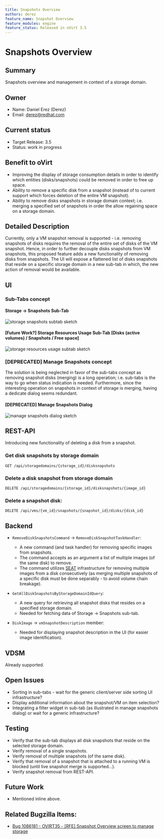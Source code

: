 ```yaml
---
title: Snapshots Overview
authors: derez
feature_name: Snapshot Overview
feature_modules: engine
feature_status: Released in oVirt 3.5
---
```


# Snapshots Overview

## Summary

Snapshots overview and management in context of a storage domain.

## Owner

*   Name: Daniel Erez (Derez)
*   Email: <derez@redhat.com>

## Current status

*   Target Release: 3.5
*   Status: work in progress

## Benefit to oVirt

*   Improving the display of storage consumption details in order to identify which entities (disks/snapshots) could be removed in order to free up space.
*   Ability to remove a specific disk from a snapshot (instead of to current support which forces deletion of the entire VM snapshot).
*   Ability to remove disks snapshots in storage domain context; i.e. merging a specified set of snapshots in order the allow regaining space on a storage domain.

## Detailed Description

Currently, only a VM snapshot removal is supported - i.e. removing snapshots of disks requires the removal of the entire set of disks of the VM snapshot. Hence, in order to further decouple disks snapshots from VM snapshots, this proposed feature adds a new functionality of removing disks from snapshots. The UI will expose a flattened list of disks snapshots that reside on a specific storage domain in a new sub-tab in which, the new action of removal would be available.

## UI

### Sub-Tabs concept

#### Storage -> Snapshots Sub-Tab

![](/images/wiki/Storage_snapshots_subtab.png "storage snapshots subtab sketch")

#### [Future Work?] Storage Resources Usage Sub-Tab [Disks (active volumes) / Snapshots / Free space]

![](/images/wiki/Storage_resources_usage_subtab.png "storage resources usage subtab sketch")

### [DEPRECATED] Manage Snapshots concept

The solution is being neglected in favor of the sub-tabs concept as removing snapshot disks (merging) is a long operation; i.e. sub-tabs is the way to go when status indication is needed. Furthermore, since the interesting operation on snapshots in context of storage is merging, having a dedicate dialog seems redundant.

#### [DEPRECATED] Manage Snapshots Dialog

![](/images/wiki/manage_snapshots_dialog_sketch.png "manage snapshots dialog sketch")

## REST-API

Introducing new functionality of deleting a disk from a snapshot.

### Get disk snapshots by storage domain

    GET /api/storagedomains/{storage_id}/disksnapshots

### Delete a disk snapshot from storage domain

    DELETE /api/storagedomains/{storage_id}/disksnapshots/{image_id}

### Delete a snapshot disk:

    DELETE /api/vms/{vm_id}/snapshots/{snapshot_id}/disks/{disk_id}

## Backend

*   `RemoveDiskSnapshotsCommand` -> `RemoveDiskSnapshotTaskHandler`:
    -   A new command (and task handler) for removing specific images from snapshots.
    -   The command accepts as an argument a list of multiple images (of the same disk) to remove.
    -   The command utilizes [SEAT](/develop/release-management/features/infra/serial-execution-of-asynchronous-tasks.html) infrastructure for removing multiple images from a disk consecutively (as merging multiple snapshots of a specific disk must be done separably - to avoid volume chain breakage).

*   `GetAllDiskSnapshotsByStorageDomainIdQuery`:
    -   A new query for retrieving all snapshot disks that resides on a specified storage domain.
    -   Needed for fetching data of Storage -> Snapshots sub-tab.

*   `DiskImage` -> `vmSnapshotDescription` member:
    -   Needed for displaying snapshot description in the UI (for easier image identification).

## VDSM

Already supported.

## Open Issues

*   Sorting in sub-tabs - wait for the generic client/server side sorting UI infrastructure?
*   Display additional information about the snapshot/VM on item selection?
*   Integrating a filter widget in sub-tab (as illustrated in manage snapshots dialog) or wait for a generic infrastructure?

## Testing

*   Verify that the sub-tab displays all disk snapshots that reside on the selected storage domain.
*   Verify removal of a single snapshots.
*   Verify removal of multiple snapshots (of the same disk).
*   Verify that removal of a snapshot that is attached to a running VM is blocked (until live snapshot merge is supported...).
*   Verify snapshot removal from REST-API.

## Future Work

*   Mentioned inline above.

## Related Bugzilla Items:

* [Bug 1086181 - OVIRT35 - [RFE] Snapshot Overview screen to manage storage](https://bugzilla.redhat.com/show_bug.cgi?id=1086181)
